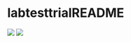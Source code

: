 # labtesttrialREADME
<img src="https://user-images.githubusercontent.com/119735870/211469825-2a870826-862e-4259-b075-5d3ef4212f32.png">
<img src="https://user-images.githubusercontent.com/119735870/211504790-a6800537-302a-41ac-8657-08c70524764e.png">

